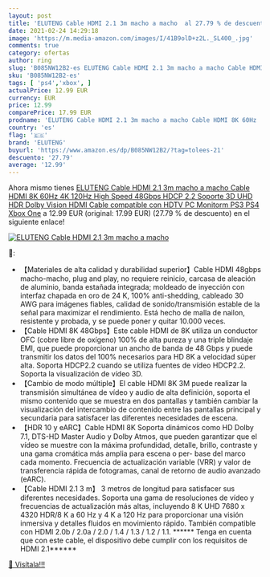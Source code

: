 ```yaml
---
layout: post
title: 'ELUTENG Cable HDMI 2.1 3m macho a macho  al 27.79 % de descuento'
date: 2021-02-24 14:29:18
image: 'https://m.media-amazon.com/images/I/41B9olD+z2L._SL400_.jpg'
comments: true
category: ofertas
author: ring
slug: 'B085NW12B2-es ELUTENG Cable HDMI 2.1 3m macho a macho Cable HDMI 8K 60Hz...'
sku: 'B085NW12B2-es'
tags: [ 'ps4','xbox', ]
actualPrice: 12.99 EUR
currency: EUR
price: 12.99
comparePrice: 17.99 EUR
prodname: 'ELUTENG Cable HDMI 2.1 3m macho a macho Cable HDMI 8K 60Hz  4K 120Hz High Speed 48Gbps HDCP 2.2 Soporte 3D  UHD HDR  Dolby Vision  HDMI Cable compatible con HDTV  PC  Monitorm  PS3 PS4  Xbox One'
country: 'es'
flag: '🇪🇸'
brand: 'ELUTENG'
buyurl: 'https://www.amazon.es/dp/B085NW12B2/?tag=tolees-21'
descuento: '27.79'
average: '12.99'
---
```


Ahora mismo tienes [ELUTENG Cable HDMI 2.1 3m macho a macho Cable HDMI 8K 60Hz  4K 120Hz High Speed 48Gbps HDCP 2.2 Soporte 3D  UHD HDR  Dolby Vision  HDMI Cable compatible con HDTV  PC  Monitorm  PS3 PS4  Xbox One](https://www.amazon.es/dp/B085NW12B2/?tag=tolees-21) a 12.99 EUR (original: 17.99 EUR) (27.79 %  de descuento) en el siguiente enlace!

[![ELUTENG Cable HDMI 2.1 3m macho a macho ](https://m.media-amazon.com/images/I/41B9olD+z2L._SL400_.jpg)](https://www.amazon.es/dp/B085NW12B2/?tag=tolees-21)

🔎:

- 【Materiales de alta calidad y durabilidad superior】Cable HDMI 48gbps macho-macho, plug and play, no requiere reinicio, carcasa de aleación de aluminio, banda estañada integrada; moldeado de inyección con interfaz chapada en oro de 24 K, 100% anti-shedding, cableado 30 AWG para imágenes fiables, calidad de sonido/transmisión estable de la señal para maximizar el rendimiento. Está hecho de malla de nailon, resistente y probada, y se puede poner y quitar 10.000 veces.
- 【Cable HDMI 8K 48Gbps】Este cable HDMI de 8K utiliza un conductor OFC (cobre libre de oxígeno) 100% de alta pureza y una triple blindaje EMI, que puede proporcionar un ancho de banda de 48 Gbps y puede transmitir los datos del 100% necesarios para HD 8K a velocidad súper alta. Soporta HDCP2.2 cuando se utiliza fuentes de vídeo HDCP2.2. Soporta la visualización de vídeo 3D.
- 【Cambio de modo múltiple】El cable HDMI 8K 3M puede realizar la transmisión simultánea de vídeo y audio de alta definición, soporta el mismo contenido que se muestra en dos pantallas y también cambiar la visualización del intercambio de contenido entre las pantallas principal y secundaria para satisfacer las diferentes necesidades de escena.
- 【HDR 10 y eARC】Cable HDMI 8K Soporta dinámicos como HD Dolby 7.1, DTS-HD Master Audio y Dolby Atmos, que pueden garantizar que el vídeo se muestre con la máxima profundidad, detalle, brillo, contraste y una gama cromática más amplia para escena o per- base del marco cada momento. Frecuencia de actualización variable (VRR) y valor de transferencia rápida de fotogramas, canal de retorno de audio avanzado (eARC).
- 【Cable HDMI 2.1 3 m】 3 metros de longitud para satisfacer sus diferentes necesidades. Soporta una gama de resoluciones de vídeo y frecuencias de actualización más altas, incluyendo 8 K UHD 7680 x 4320 HDR/8 K a 60 Hz y 4 K a 120 Hz para proporcionar una visión inmersiva y detalles fluidos en movimiento rápido. También compatible con HDMI 2.0b / 2.0a / 2.0 / 1.4 / 1.3 / 1.2 / 1.1. ****** Tenga en cuenta que con este cable, el dispositivo debe cumplir con los requisitos de HDMI 2.1******

[🛒 Visítala!!!](https://www.amazon.es/dp/B085NW12B2/?tag=tolees-21)
